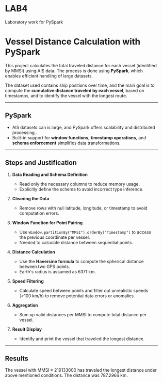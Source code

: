 # LAB4
Laboratory work for PySpark

# Vessel Distance Calculation with PySpark

This project calculates the total traveled distance for each vessel (identified by MMSI) using AIS data.
The process is done using **PySpark**, which enables efficient handling of large datasets.

The dataset used contains ship positions over time, and the main goal is to compute the **cumulative distance traveled by each vessel**,
based on timestamps, and to identify the vessel with the longest route.

---

## PySpark

- AIS datasets can is large, and PySpark offers scalability and distributed processing..
- Built-in support for **window functions**, **timestamp operations**, and **schema enforcement** simplifies data transformations.

---

## Steps and Justification

1. **Data Reading and Schema Definition**
   - Read only the necessary columns to reduce memory usage.
   - Explicitly define the schema to avoid incorrect type inference.

2. **Cleaning the Data**
   - Remove rows with null latitude, longitude, or timestamp to avoid computation errors.

3. **Window Function for Point Pairing**
   - Use `Window.partitionBy("MMSI").orderBy("Timestamp")` to access the previous coordinate per vessel.
   - Needed to calculate distance between sequential points.

4. **Distance Calculation**
   - Use the **Haversine formula** to compute the spherical distance between two GPS points.
   - Earth's radius is assumed as 6371 km.

5. **Speed Filtering**
   - Calculate speed between points and filter out unrealistic speeds (>100 km/h) to remove potential data errors or anomalies.

6. **Aggregation**
   - Sum up valid distances per MMSI to compute total distance per vessel.

7. **Result Display**
   - Identify and print the vessel that traveled the longest distance.

---

## Results
The vessel with MMSI = 219133000 has traveled the longest distance under above mentioned conditions. 
The distance was 787.2966 km.
